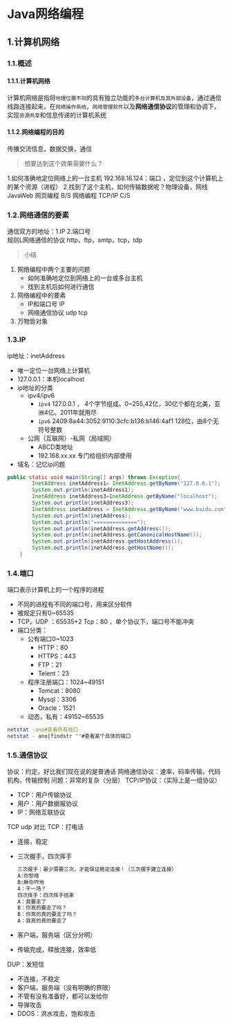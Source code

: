 # Java网络编程

## 1.计算机网络

### 1.1.概述

#### 1.1.1.计算机网络

计算机网络是指将`地理位置不同`的具有独立功能的`多台计算机及其外部设备`，通过通信线路连接起来，在`网络操作系统`，`网络管理软件`以及**网络通信协议**的管理和协调下，实现`资源共享`和信息传递的计算机系统

#### 1.1.2.网络编程的目的

传播交流信息，数据交换，通信

> 想要达到这个效果需要什么？

1.如何准确地定位网络上的一台主机   192.168.16.124：端口 ，定位到这个计算机上的某个资源（进程）
2.找到了这个主机，如何传输数据呢？物理设备，网线
JavaWeb 网页编程 B/S
网络编程  TCP/IP C/S

### 1.2.网络通信的要素

通信双方的地址：1.IP   2.端口号  
规则L网络通信的协议
http，ftp，smtp，tcp，tdp

> 小结

1. 网络编程中两个主要的问题
   - 如何准确地定位到网络上的一台或多台主机
   - 找到主机后如何进行通信
2. 网络编程中的要素
   - IP和端口号 IP
   - 网络通信协议  udp  tcp
3. 万物皆对象

### 1.3.IP

ip地址：inetAddress

- 唯一定位一台网络上计算机
- 127.0.0.1：本机localhost
- ip地址的分类
  - ipv4/ipv6
    - `ipv4` 127.0.0.1  ，  4个字节组成。0~255,42亿，30亿个都在北美，亚洲4亿。2011年就用尽
    - `ipv6`  2409:8a44:3052:9110:3cfc:b136:b146:4af1  128位，由8个无符号整数
  - 公网（互联网）-私网（局域网）
    - ABCD类地址
    - 192.168.xx.xx 专门给组织内部使用
- 域名：记忆ip问题

```java
public static void main(String[] args) throws Exception{
        InetAddress inetAddress1= InetAddress.getByName("127.0.0.1");
        System.out.println(inetAddress1);
        InetAddress inetAddress3=InetAddress.getByName("localhost");
        System.out.println(inetAddress3);
        InetAddress inetAddress = InetAddress.getByName("www.baidu.com");
        System.out.println(inetAddress);
        System.out.println("==============");
        System.out.println(inetAddress.getAddress());
        System.out.println(inetAddress.getCanonicalHostName());
        System.out.println(inetAddress.getHostAddress());
        System.out.println(inetAddress.getHostName());
    }
```

### 1.4.端口

端口表示计算机上的一个程序的进程

- 不同的进程有不同的端口号，用来区分软件
- 被规定只有0~65535
- TCP，UDP  ：65535*2  Tcp：80  ，单个协议下，端口号不能冲突
- 端口分类：
  - 公有端口0~1023
    - HTTP：80
    - HTTPS：443
    - FTP：21
    - Telent：23
  - 程序注册端口：1024~49151
    - Tomcat：8080
    - Mysql：3306
    - Oracle：1521
  - 动态，私有：49152~65535

```bash
netstat -ano#查看所有端口
netstat - ano|findstr ""#查看某个具体的端口
```

### 1.5.通信协议

协议：约定，好比我们现在说的是普通话
网络通信协议：速率，码率传输，代码机构，传输控制
问题：非常的复杂（分层）
TCP/IP协议：（实际上是一组协议）

- TCP：用户传输协议
- 用户：用户数据报协议
- IP：网络互联协议

TCP udp 对比
TCP：打电话

- 连接，稳定

- 三次握手，四次挥手

  ```tex
  三次握手：最少需要三次，才能保证稳定连接！（三次握手建立连接）
  A:你愁啥
  B:瞅你咋地
  A：干一场？
  四次挥手：四次挥手结束
  A：我要走了
  B：你真的要走了吗？
  B：你真的真的要走了吗？
  A：我真的真的要走了
  ```

  

- 客户端，服务端（区分分明）

- 传输完成，释放连接，效率低

DUP：发短信

- 不连接，不稳定
- 客户端，服务端（没有明确的界限）
- 不管有没有准备好，都可以发给你
- 导弹攻击
- DDOS：洪水攻击，饱和攻击

